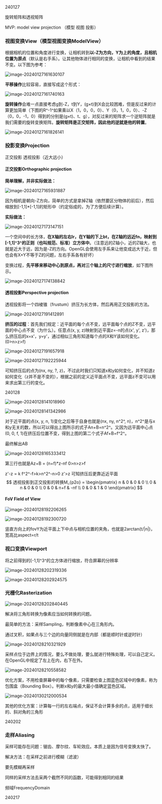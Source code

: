 240127

旋转矩阵和透视矩阵

MVP: model view projection （模型 视图 投影）

### 视图变换View（模型视图变换ModelView）

根据相机的位置和角度进行变换，让相机转到**以-Z为方向，Y为上的角度，且相机位置为原点**（默认是右手系）。让其他物体进行相同的变换，让相机中看到的结果不变。以下图为参考：

![image-20240127161630107](./计算机图形学.assets/image-20240127161630107.png)

**平移操作**比较容易，直接写成这个形式：

![image-20240127161740163](./计算机图形学.assets/image-20240127161740163.png)

**旋转操作**会难一点直接考虑g到-Z，t到Y，(g×t)到X会比较困难，但是反过来的计算更加简单（下图的R^-1^如果乘以X（1，0，0，0）、Y（0，1，0，0）、-Z（0，0，-1，0）得到的分别是(g×t)、t、g），对反过来的矩阵求一个逆矩阵就是我们需要的旋转变换矩阵。**旋转矩阵是正交矩阵，因此他的逆就是他的转置**。

![image-20240127161826141](./计算机图形学.assets/image-20240127161826141.png)

### 投影变换Projection

正交投影 透视投影（近大远小）

#### 正交投影Orthographic projection

**简单理解，并非实际做法：**

![image-20240127165931887](./计算机图形学.assets/image-20240127165931887.png)

因为相机是朝向-Z方向，简单的方式是拿掉Z轴（依然要区分物体的前后），然后缩放到[-1,1]*[-1,1]的矩形中（约定俗成的，为了方便后续计算）。

**实际做法：**

![image-20240127173147151](./计算机图形学.assets/image-20240127173147151.png)

一个空间中的长方体，**在X轴的左右lr，在Y轴的下上bt，在Z轴的远近fn，映射到[-1,1]^3^的正则（也叫规范、标准）立方体中**。（注意远的Z轴小，近的Z轴大，也就是近大于远，因为是-Z的方向。OpenGL会使用左手系来让他变成远大于近，但也会有X×Y不等于Z的问题，左右手系各有好坏）

变换过程，**先平移来移动中心到原点，再对三个轴上的尺寸进行缩放**，如下图所示。

![image-20240127174138842](./计算机图形学.assets/image-20240127174138842.png)

#### 透视投影Perspective projection

透视投影将一个四棱锥（frustum）挤压为长方体，然后再用正交投影的方法。

![image-20240127191412891](./计算机图形学.assets/image-20240127191412891.png)

**挤压的过程**：首先我们规定：近平面的每个点不变，远平面每个点的Z不变，远平面的中心点不变（为什么）。任意点(x, y, z)映射到近平面z=-n的点(x', y', z')，那么挤压后的x=x'，y=y'，通过相似三角形知道每个点的X和Y该如何变化。(0>n>z>f)

![image-20240127191657918](./计算机图形学.assets/image-20240127191657918.png)

![image-20240127192225944](./计算机图形学.assets/image-20240127192225944.png)

可知挤压后的点为(nx, ny, ?, z)，不过此时我们只知道x和y如何变化，并不知道z如何变化（z并不是不变的），根据之前的定义近平面点不变，远平面z不变可以用来求出第三行的变化。

240128

![image-20240128141018960](./计算机图形学.assets/image-20240128141018960.png)

![image-20240128141342986](./计算机图形学.assets/image-20240128141342986.png)

对于近平面的点(x, y, n, 1)变化之后等于自身也就是(nx, ny, n^2^, n)，n^2^是与x和y无关的数，所以可以得出上图所示的式子An+B=n^2^。又因为远平面中心点(0, 0, f, 1)在挤压后位置不变，得到上图的第二个式子Af+B=f^2^。

最终解出AB

![image-20240128165333412](./计算机图形学.assets/image-20240128165333412.png)

第三行也就是Az+B = (n+f)*z-nf   0>n>z>f

z'-z = k     f^2^-f>k>n^2^-n>0    z'>z   可知挤压后更靠近近平面
$$
透视投影到正交投影的转换M_{p2o} = \begin{pmatrix} n & 0 & 0 & 0 \\ 0 & n & 0 & 0 \\ 0 & 0 & n+f & -nf \\ 0 & 0 & 1 & 0 \end{pmatrix}
$$


#### FoV Field of View

![image-20240128192206265](./计算机图形学.assets/image-20240128192206265.png)

![image-20240128192300720](./计算机图形学.assets/image-20240128192300720.png)

竖直方向上的fovY为近平面上下中点与相机位置的夹角，也就是2arctan(t/|n|)，宽高比aspect=r/t

### 视口变换Viewport

将之前得到的[-1,1]^3^的立方体进行缩放，符合屏幕的分辨率

![image-20240128202319336](./计算机图形学.assets/image-20240128202319336.png)

![image-20240128202924575](./计算机图形学.assets/image-20240128202924575.png)

### 光栅化Rasterization

![image-20240128202840445](./计算机图形学.assets/image-20240128202840445.png)

解决将三角形转换为像素应当如何转换的问题。

最简单的方法：采样Sampling，判断像素中心在三角形内。

通过叉积，如果点与三个边的向量同侧就是在内部（都是顺时针或逆时针）

![image-20240128210321929](./计算机图形学.assets/image-20240128210321929.png)

采样点位于边界上的情况，要么不做处理，要么就进行特殊处理，可以自己定义。在OpenGL中规定了左上在内，右下在外。

![image-20240128210558582](./计算机图形学.assets/image-20240128210558582.png)

优化方案，不用检查屏幕中的每个像素，只需要检查上图蓝色区域中的像素，称为包围盒（Bounding Box）。判断x和y的最大最小值确定蓝色区域。

![image-20240130212000534](./计算机图形学.assets/image-20240130212000534.png)

其他的优化方案：计算每一行的左右端点，保证不会计算多余的点，适用于细长的、斜对角的三角形

240202

### 走样Aliasing

采样可能存在问题：锯齿、摩尔纹、车轮效应。本质上是因为信号变换太快了。

解决方法：在采样之前进行模糊（滤波）

要先模糊再采样

同样的采样方法去采两个截然不同的函数，可能得到相同的结果

频域FrequencyDomain

240217


